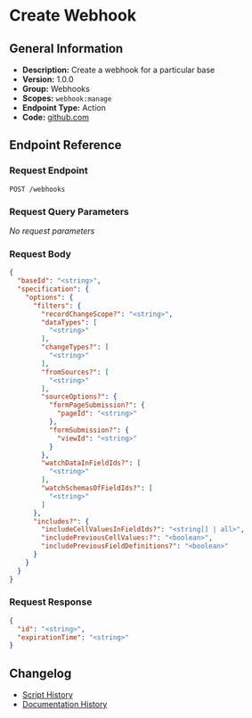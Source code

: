 <!-- BEGIN GENERATED CONTENT -->
# Create Webhook

## General Information

- **Description:** Create a webhook for a particular base
- **Version:** 1.0.0
- **Group:** Webhooks
- **Scopes:** `webhook:manage`
- **Endpoint Type:** Action
- **Code:** [github.com](https://github.com/NangoHQ/integration-templates/tree/main/integrations/airtable/actions/create-webhook.ts)


## Endpoint Reference

### Request Endpoint

`POST /webhooks`

### Request Query Parameters

_No request parameters_

### Request Body

```json
{
  "baseId": "<string>",
  "specification": {
    "options": {
      "filters": {
        "recordChangeScope?": "<string>",
        "dataTypes": [
          "<string>"
        ],
        "changeTypes?": [
          "<string>"
        ],
        "fromSources?": [
          "<string>"
        ],
        "sourceOptions?": {
          "formPageSubmission?": {
            "pageId": "<string>"
          },
          "formSubmission?": {
            "viewId": "<string>"
          }
        },
        "watchDataInFieldIds?": [
          "<string>"
        ],
        "watchSchemasOfFieldIds?": [
          "<string>"
        ]
      },
      "includes?": {
        "includeCellValuesInFieldIds?": "<string[] | all>",
        "includePreviousCellValues:?": "<boolean>",
        "includePreviousFieldDefinitions?": "<boolean>"
      }
    }
  }
}
```

### Request Response

```json
{
  "id": "<string>",
  "expirationTime": "<string>"
}
```

## Changelog

- [Script History](https://github.com/NangoHQ/integration-templates/commits/main/integrations/airtable/actions/create-webhook.ts)
- [Documentation History](https://github.com/NangoHQ/integration-templates/commits/main/integrations/airtable/actions/create-webhook.md)

<!-- END  GENERATED CONTENT -->

